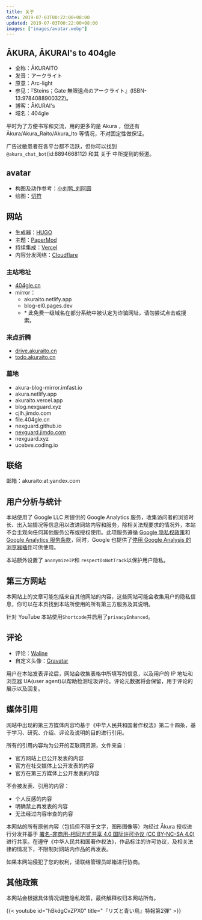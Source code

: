 ```yaml
---
title: 关于
date: 2019-07-03T00:22:00+08:00
updated: 2019-07-03T00:22:00+08:00
images: ["images/avatar.webp"]
---
```


## ĀKURA, ĀKURAI's to 404gle<!--more-->

* 全称：ĀKURAITO
* 发音：アークライト
* 原意：Arc-light
* 参见：『Steins；Gate 無限遠点のアークライト』(ISBN-13:9784088900322)。
* 博客：ĀKURAI's
* 域名：404gle

平时为了方便书写和交流，用的更多的是 Akura ，但还有 Ākura/Akura_Raito/Akura_Ito 等情况，不对固定性做保证。

广告过敏患者在各平台都不活跃，但你可以找到 `@akura_chat_bot`(id:8894668112) 和其 关于 中所提到的频道。

## avatar

* 构图及动作参考：[小刘鸭_刘阿圆](https://weibo.com/1774894770/HeduTw0ZB)
* 绘图：[切符](https://weibo.com/u/3224547823)

## 网站

* 生成器：[HUGO](https://gohugo.io/)
* 主题：[PaperMod](https://adityatelange.github.io/hugo-PaperMod)
* 持续集成：[Vercel](https://vercel.com/)
* 内容分发网络：[Cloudflare](https://cloudflare.com/)

### 主站地址

* [404gle.cn](https://404gle.cn/)
* mirror：
  * akuraito.netlify.app
  * blog-el0.pages.dev
  * \* 此免费一级域名在部分系统中被认定为诈骗网址，请勿尝试点击或搜索。

### 来点折腾

* [drive.akuraito.cn](https://drive.akuraito.cn)
* [todo.akuraito.cn](https://todo.akuraito.cn)

### 墓地

* akura-blog-mirror.imfast.io
* akura.netlify.app
* akuraito.vercel.app
* blog.nexguard.xyz
* cjlh.jimdo.com
* file.404gle.cn
* nexguard.github.io
* [nexguard.jimdo.com](https://nexguard.jimdo.com/)
* nexguard.xyz
* ucebve.coding.io

## 联络

邮箱：akuraito:at:yandex.com

## 用户分析与统计

本站使用了 Google LLC 所提供的 Google Analytics 服务，收集访问者的浏览时长、出入站情况等信息用以改进网站内容和服务，除相关法规要求的情况外，本站不会主观向任何其他服务公布或授权使用。此项服务遵循 [Google 隐私权政策](https://policies.google.com/privacy)和 [Google Analytics 服务条款](https://www.google.com/analytics/terms/cn.html)，同时，Google 也提供了[停用 Google Analysis 的浏览器插件](https://tools.google.com/dlpage/gaoptout)可供使用。

本站额外设置了 `anonymizeIP`和 `respectDoNotTrack`以保护用户隐私。

## 第三方网站

本网站上的文章可能包括来自其他网站的内容，这些网站可能会收集用户的隐私信息，你可以在本页找到本站所使用的所有第三方服务及其说明。

针对 YouTube 本站使用`Shortcode`并启用了`privacyEnhanced`。

## 评论

* 评论：[Waline](https://waline.js.org/)
* 自定义头像：[Gravatar](https://gravatar.com/)

用户在本站发表评论后，网站会收集表格中所填写的信息，以及用户的 IP 地址和浏览器 UA(user agent)以帮助检测垃圾评论。评论元数据将会保留，用于评论的展示以及回复。

## 媒体引用

网站中出现的第三方媒体内容均基于《中华人民共和国著作权法》第二十四条，基于学习、研究、介绍、评论及说明的目的进行引用。

所有的引用内容均为公开的互联网资源，文件来自：

* 官方网站上已公开发表的内容
* 官方在社交媒体上公开发表的内容
* 官方在第三方媒体上公开发表的内容

不会被发表、引用的内容：

* 个人反感的内容
* 明确禁止再发表的内容
* 无法经过内容审查的内容

本网站的所有原创内容（包括但不限于文字，图形图像等）均经过 Ākura 授权进行分发并基于 [署名-非商用-相同方式共享 4.0 国际许可协议 (CC BY-NC-SA 4.0)](https://creativecommons.org/licenses/by-nc-sa/4.0/deed.zh)进行共享。在遵守《中华人民共和国著作权法》，作品标注的许可协议，及相关法律的情况下，不限制对网站内作品的再发表。

如果本网站侵犯了您的权利，请联络管理员邮箱进行协商。

## 其他政策

本网站会根据具体情况调整隐私政策，最终解释权归本网站所有。

{{< youtube id="hBkdgCvZPX0" title="『リズと青い鳥』特報第2弾" >}}
